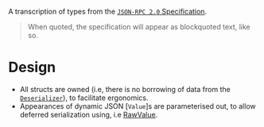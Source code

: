 <!-- cargo-rdme start -->

A transcription of types from the [`JSON-RPC 2.0` Specification](https://www.jsonrpc.org/specification).

> When quoted, the specification will appear as blockquoted text, like so.

# Design
- All structs are owned (i.e, there is no borrowing of data from the [`Deserializer`](serde::Deserializer)),
  to facilitate ergonomics.
- Appearances of dynamic JSON [`Value`]s are parameterised out, to allow
  deferred serialization using, i.e [RawValue](https://docs.rs/serde_json/latest/serde_json/value/struct.RawValue.html).

<!-- cargo-rdme end -->
